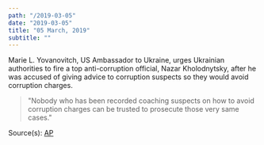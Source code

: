 ```yaml
---
path: "/2019-03-05"
date: "2019-03-05"
title: "05 March, 2019"
subtitle: ""
---
```


Marie L. Yovanovitch, US Ambassador to Ukraine, urges Ukrainian authorities to fire a top anti-corruption official, Nazar Kholodnytsky, after he was accused of giving advice to corruption suspects so they would avoid corruption charges.

> "Nobody who has been recorded coaching suspects on how to avoid corruption charges can be trusted to prosecute those very same cases."

<span class="sources">
Source(s): <a href="https://www.apnews.com/b126f24a720a4978af37d1aa29b2bf64" target="_blank" rel="noopener noreferrer">AP</a>
</span>